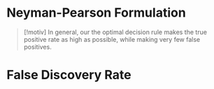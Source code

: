 # Neyman-Pearson Formulation
> [!motiv]
> In general, our the optimal decision rule makes the true positive rate as high as possible, while making very few false positives.




# False Discovery Rate
